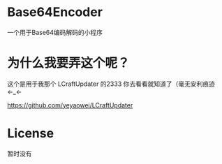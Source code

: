 # Base64Encoder
一个用于Base64编码解码的小程序
# 为什么我要弄这个呢？
这个是用于我那个 LCraftUpdater 的2333
你去看看就知道了（毫无安利痕迹←_←

https://github.com/yeyaowei/LCraftUpdater
# License
暂时没有
